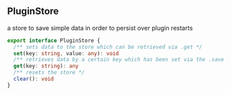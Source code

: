 ## PluginStore

a store to save simple data in order to persist over plugin restarts

```typescript
export interface PluginStore {
  /** sets data to the store which can be retrieved via .get */
  set(key: string, value: any): void
  /** retrieves data by a certain key which has been set via the .save function */
  get(key: string): any
  /** resets the store */
  clear(): void
}
```